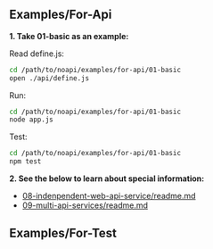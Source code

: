 
## Examples/For-Api

**1. Take 01-basic as an example:**

Read define.js:
```sh
cd /path/to/noapi/examples/for-api/01-basic
open ./api/define.js
```

Run:
```sh
cd /path/to/noapi/examples/for-api/01-basic
node app.js
```

Test:
```sh
cd /path/to/noapi/examples/for-api/01-basic
npm test
```



**2. See the below to learn about special information:**

* [08-indenpendent-web-api-service/readme.md](./for-api/08-indenpendent-web-api-service/readme.md)
* [09-multi-api-services/readme.md](./for-api/09-multi-api-services/readme.md)



## Examples/For-Test


